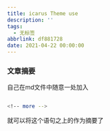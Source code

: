 ```yaml
---
title: icarus Theme use
description: ''
tags:
  - 无标签
abbrlink: df881728
date: 2021-04-22 00:00:00
---
```



### 文章摘要



自己在md文件中随意一处加入



```bash

<!-- more -->

```



就可以将这个语句之上的作为摘要了



<!-- more -->